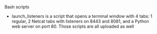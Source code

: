 Bash scripts

  - launch_listeners is a script that opens a terminal window with 4 tabs: 1 regular, 2 Netcat tabs with listeners on 8443 and 8081, and a Python web server on port 80. Those scripts are all uploaded as well
